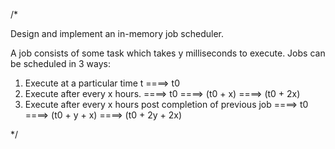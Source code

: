 /*

Design and implement an in-memory job scheduler.  

A job consists of some task which takes y milliseconds to execute.
Jobs can be scheduled in 3 ways:

1. Execute at a particular time t                                  ====> t0 
2. Execute after every x hours.                                    ====> t0   ====>  (t0 + x) ====>  (t0 + 2x)  
3. Execute after every x hours post completion of previous job     ====> t0   ====>  (t0 + y + x) ====> (t0 + 2y + 2x)

*/







